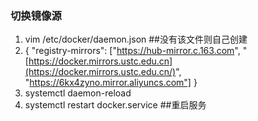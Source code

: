 ### 切换镜像源

1. vim /etc/docker/daemon.json      ##没有该文件则自己创建
2. { "registry-mirrors": ["https://hub-mirror.c.163.com", "[https://docker.mirrors.ustc.edu.cn](https://docker.mirrors.ustc.edu.cn/)", "https://6kx4zyno.mirror.aliyuncs.com"] }
3. systemctl daemon-reload
4. systemctl restart docker.service   ##重启服务

